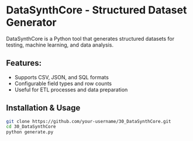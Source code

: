 # DataSynthCore - Structured Dataset Generator  

DataSynthCore is a Python tool that generates structured datasets for testing, machine learning, and data analysis.

## Features:
- Supports CSV, JSON, and SQL formats  
- Configurable field types and row counts  
- Useful for ETL processes and data preparation  

## Installation & Usage  
```bash
git clone https://github.com/your-username/30_DataSynthCore.git  
cd 30_DataSynthCore  
python generate.py  

